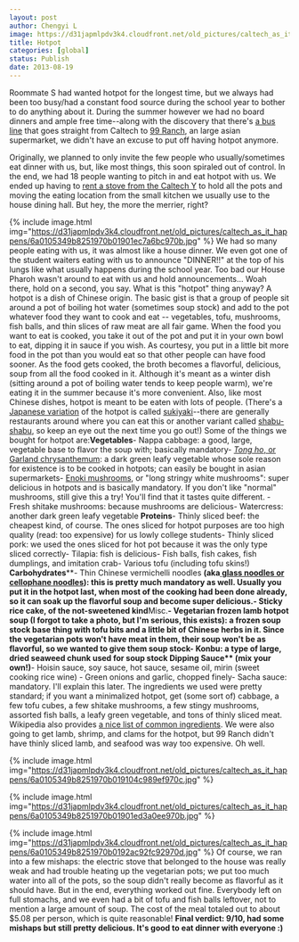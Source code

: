 ```yaml
---
layout: post
author: Chengyi L
image: https://d31japmlpdv3k4.cloudfront.net/old_pictures/caltech_as_it_happens/6a0105349b8251970b019104bd90ed970c.jpg
title: Hotpot 
categories: [global]
status: Publish
date: 2013-08-19
---
```


Roommate S had wanted hotpot for the longest time, but we always had been too busy/had a constant food source during the school year to bother to do anything about it. During the summer however we had no board dinners and ample free time--along with the discovery that there's <a href="https://media.metro.net/riding_metro/bus_overview/images/264-267.pdf" target="_self">a bus line</a> that goes straight from Caltech to <a href="https://www.99ranch.com/" target="_self">99 Ranch</a>, an large asian supermarket, we didn't have an excuse to put off having hotpot anymore.

Originally, we planned to only invite the few people who usually/sometimes eat dinner with us, but, like most things, this soon spiraled out of control. In the end, we had 18 people wanting to pitch in and eat hotpot with us. We ended up having to <a href="https://caltechy.org/programs_services/rentals/" target="_self">rent a stove from the Caltech Y</a> to hold all the pots and moving the eating location from the small kitchen we usually use to the house dining hall. 
But hey, the more the merrier, right? 

{% include image.html img="https://d31japmlpdv3k4.cloudfront.net/old_pictures/caltech_as_it_happens/6a0105349b8251970b01901ec7a6bc970b.jpg" %}
We had so many people eating with us, it was almost like a house dinner. We even got one of the student waiters eating with us to announce "DINNER!!" at the top of his lungs like what usually happens during the school year. Too bad our House Pharoh wasn't around to eat with us and hold announcements... 
Woah there, hold on a second, you say. What is this "hotpot" thing anyway? 
A hotpot is a dish of Chinese origin. The basic gist is that a group of people sit around a pot of boiling hot water (sometimes soup stock) and add to the pot whatever food they want to cook and eat -- vegetables, tofu, mushrooms, fish balls, and thin slices of raw meat are all fair game. When the food you want to eat is cooked, you take it out of the pot and put it in your own bowl to eat, dipping it in sauce if you wish. As courtesy, you put in a little bit more food in the pot 
than you would eat so that other people can have food sooner. As the food gets cooked, the broth becomes a flavorful, delicious, soup from all the food cooked in it. Although it's meant as a winter dish (sitting around a pot of boiling water tends to keep people warm), we're eating it in the summer because it's more convenient. Also, like most Chinese dishes, hotpot is meant to be eaten with lots of people. 
(There's a <a href="https://caltech.typepad.com/.a/6a0105349b8251970b01901ed17c69970b">Japanese variation</a> of the hotpot is called <a href="https://en.wikipedia.org/wiki/Sukiyaki" target="_self">sukiyaki</a>--there are generally restaurants around where you can eat this or another variant called <a href="https://en.wikipedia.org/wiki/Shabu-shabu" target="_self">shabu-shabu</a>, so keep an eye out the next time you go out!) 
Some of the things we bought for hotpot are:**Vegetables**- Nappa cabbage: a good, large, vegetable base to flavor the soup with; basically mandatory- <a href="https://en.wikipedia.org/wiki/Garland_chrysanthemum" target="_self">*Tong ho*, or Garland chrysanthemum</a>: a dark green leafy vegetable whose sole reason for existence is to be cooked in hotpots; can easily be bought in asian supermarkets- <a href="https://en.wikipedia.org/wiki/Enoki" target="_self">Enoki mushrooms</a>, or "long stringy white mushrooms": super delicious in hotpots and is basically mandatory. If you don't like "normal" mushrooms, still give this a try! You'll find that it tastes quite different. - Fresh shitake mushrooms: because mushrooms are delicious- Watercress: another dark green leafy vegetable
**Proteins**- Thinly sliced beef: the cheapest kind, of course. The ones sliced for hotpot purposes are too high quality (read: too expensive) for us lowly college students- Thinly sliced pork: we used the ones sliced for hot pot because it was the only type sliced correctly- Tilapia: fish is delicious- Fish balls, fish cakes, fish dumplings, and imitation crab- Various tofu (including tofu skins!) 
**Carbohydrates****- Thin Chinese vermichelli noodles **(aka<a href="https://en.wikipedia.org/wiki/Glass_noodles" target="_self"> glass noodles or cellophane noodles</a>): this is pretty much mandatory as well. Usually you put it in the hotpot last, when most of the cooking had been done already, so it can soak up the flavorful soup and become super delicious.- Sticky rice cake, of the not-sweetened kind**Misc.**- Vegetarian frozen lamb hotpot soup (I forgot to take a photo, but I'm serious, this exists): a frozen soup stock base thing with tofu bits and a little bit of Chinese herbs in it. Since the vegetarian pots won't have meat in them, their soup won't be as flavorful, so we wanted to give them soup stock- Konbu: a type of large, dried seaweed chunk used for soup stock 
**Dipping Sauce**** (mix your own!)**- Hoisin sauce, soy sauce, hot sauce, sesame oil, mirin (sweet cooking rice wine) - Green onions and garlic, chopped finely- Sacha sauce: mandatory. I'll explain this later. 
The ingredients we used were pretty standard; if you want a minimalized hotpot, get (some sort of) cabbage, a few tofu cubes, a few shitake mushrooms, a few stingy mushrooms, assorted fish balls, a leafy green vegetable, and tons of thinly sliced meat. Wikipedia also provides <a href="https://en.wikipedia.org/wiki/Hot_pot#Common_ingredients" target="_self">a nice list of common ingredients</a>. We were also going to get lamb, shrimp, and clams for the hotpot, but 99 Ranch didn't have thinly sliced lamb, and seafood was way too expensive. Oh well. 


{% include image.html img="https://d31japmlpdv3k4.cloudfront.net/old_pictures/caltech_as_it_happens/6a0105349b8251970b019104c989ef970c.jpg" %}


{% include image.html img="https://d31japmlpdv3k4.cloudfront.net/old_pictures/caltech_as_it_happens/6a0105349b8251970b01901ed3a0ee970b.jpg" %}


{% include image.html img="https://d31japmlpdv3k4.cloudfront.net/old_pictures/caltech_as_it_happens/6a0105349b8251970b0192ac92fc92970d.jpg" %}
Of course, we ran into a few mishaps: the electric stove that belonged to the house was really weak and had trouble heating up the vegetarian pots; we put too much water into all of the pots, so the soup didn't really become as flavorful as it should have. But in the end, everything worked out fine. Everybody left on full stomachs, and we even had a bit of tofu and fish balls leftover, not to mention a large amount of soup. The cost of the meal totaled out to about $5.08 per person, which is quite reasonable! 
**Final verdict: 9/10, had some mishaps but still pretty delicious. It's good to eat dinner with everyone :)**

